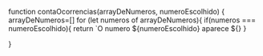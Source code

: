 function contaOcorrencias(arrayDeNumeros, numeroEscolhido) {
 arrayDeNumeros=[]
for (let numeros of arrayDeNumeros){
  if(numeros === numeroEscolhido){
    return `O numero ${numeroEscolhido} aparece ${}
  }
 
}
